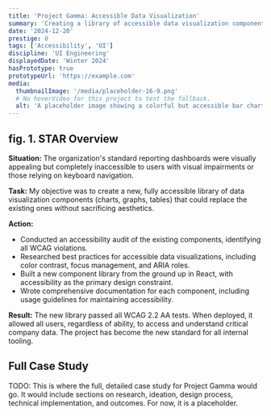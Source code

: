 ```yaml
---
title: 'Project Gamma: Accessible Data Visualization'
summary: 'Creating a library of accessible data visualization components that meet WCAG 2.2 AA standards.'
date: '2024-12-20'
prestige: 0
tags: ['Accessibility', 'UI']
discipline: 'UI Engineering'
displayedDate: 'Winter 2024'
hasPrototype: true
prototypeUrl: 'https://example.com'
media:
  thumbnailImage: '/media/placeholder-16-9.png'
  # No hoverVideo for this project to test the fallback.
  alt: 'A placeholder image showing a colorful but accessible bar chart.'
---
```


## fig. 1. STAR Overview

**Situation:** The organization's standard reporting dashboards were visually appealing but completely inaccessible to users with visual impairments or those relying on keyboard navigation.

**Task:** My objective was to create a new, fully accessible library of data visualization components (charts, graphs, tables) that could replace the existing ones without sacrificing aesthetics.

**Action:**
- Conducted an accessibility audit of the existing components, identifying all WCAG violations.
- Researched best practices for accessible data visualizations, including color contrast, focus management, and ARIA roles.
- Built a new component library from the ground up in React, with accessibility as the primary design constraint.
- Wrote comprehensive documentation for each component, including usage guidelines for maintaining accessibility.

**Result:** The new library passed all WCAG 2.2 AA tests. When deployed, it allowed all users, regardless of ability, to access and understand critical company data. The project has become the new standard for all internal tooling.

## Full Case Study

TODO: This is where the full, detailed case study for Project Gamma would go. It would include sections on research, ideation, design process, technical implementation, and outcomes. For now, it is a placeholder.
